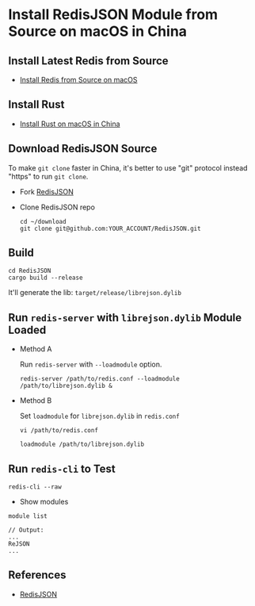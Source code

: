 # Install RedisJSON Module from Source on macOS in China

## Install Latest Redis from Source
* [Install Redis from Source on macOS](https://github.com/northbright/Notes/blob/master/Redis/install-redis-from-source-on-macos.md)

## Install Rust
* [Install Rust on macOS in China](https://github.com/northbright/Notes/blob/master/rust/install-rust-on-macos-in-china.md)

## Download RedisJSON Source
To make `git clone` faster in China, it's better to use "git" protocol instead "https" to run `git clone`.

* Fork [RedisJSON](https://github.com/RedisJSON/RedisJSON)

* Clone RedisJSON repo

  ```shell
  cd ~/download
  git clone git@github.com:YOUR_ACCOUNT/RedisJSON.git
  ```

## Build

```shell
cd RedisJSON
cargo build --release
```

It'll generate the lib: `target/release/librejson.dylib`

## Run `redis-server` with `librejson.dylib` Module Loaded

* Method A

  Run `redis-server` with `--loadmodule` option.

  ```shell
  redis-server /path/to/redis.conf --loadmodule /path/to/librejson.dylib &
  ```

* Method B

  Set `loadmodule` for `librejson.dylib` in `redis.conf`

  ```shell
  vi /path/to/redis.conf
  ```

  ```shell
  loadmodule /path/to/librejson.dylib
  ```

## Run `redis-cli` to Test

```shell
redis-cli --raw
```

* Show modules

```shell
module list

// Output:
...
ReJSON
...
```

## References
* [RedisJSON](https://github.com/RedisJSON/RedisJSON)
